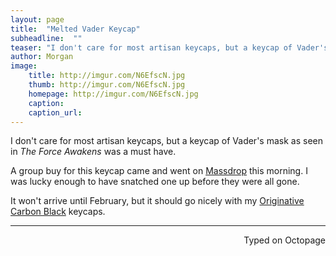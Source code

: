 ```yaml
---
layout: page
title:  "Melted Vader Keycap"
subheadline:  ""
teaser: "I don't care for most artisan keycaps, but a keycap of Vader's mask as seen in _The Force Awakens_ was a must have."
author: Morgan
image:
    title: http://imgur.com/N6EfscN.jpg
    thumb: http://imgur.com/N6EfscN.jpg
    homepage: http://imgur.com/N6EfscN.jpg
    caption:
    caption_url:
---
```




I don't care for most artisan keycaps, but a keycap of Vader's mask as seen in _The Force Awakens_ was a must have.

A group buy for this keycap came and went on [Massdrop](https://www.massdrop.com/buy/darth-vader-artisan-keycap/?mode=guest_open) this morning. I was lucky enough to have snatched one up before they were all gone.

It won't arrive until February, but it should go nicely with my [Originative Carbon Black](https://www.massdrop.com/buy/originative-carbon-black-keycaps/?mode=guest_open) keycaps.

 ---
<p align="right">Typed on Octopage</p>
